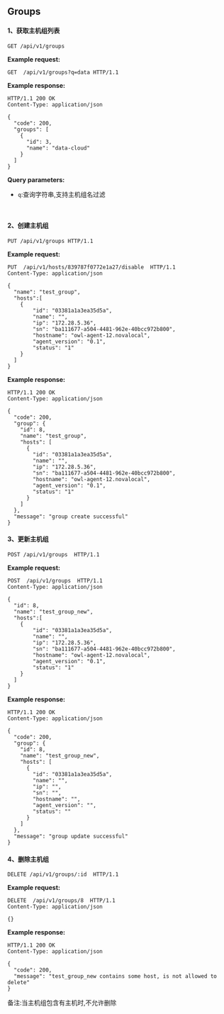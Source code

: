 ## Groups


#### 1、获取主机组列表
```
GET /api/v1/groups
```

__Example request:__
```
GET  /api/v1/groups?q=data HTTP/1.1
```

__Example response:__

```
HTTP/1.1 200 OK
Content-Type: application/json

{
  "code": 200,
  "groups": [
    {
      "id": 3,
      "name": "data-cloud"
    }
  ]
}
```

__Query parameters:__

+ `q`:查询字符串,支持主机组名过滤

<br/>


#### 2、创建主机组
```
PUT /api/v1/groups HTTP/1.1
```

__Example request:__
```
PUT  /api/v1/hosts/839787f0772e1a27/disable  HTTP/1.1
Content-Type: application/json

{
  "name": "test_group",
  "hosts":[
    {
        "id": "03381a1a3ea35d5a",
        "name": "",
        "ip": "172.28.5.36",
        "sn": "ba111677-a504-4481-962e-40bcc972b800",
        "hostname": "owl-agent-12.novalocal",
        "agent_version": "0.1",
        "status": "1"
    }
  ]
}
```

__Example response:__
```
HTTP/1.1 200 OK
Content-Type: application/json

{
  "code": 200,
  "group": {
    "id": 8,
    "name": "test_group",
    "hosts": [
      {
        "id": "03381a1a3ea35d5a",
        "name": "",
        "ip": "172.28.5.36",
        "sn": "ba111677-a504-4481-962e-40bcc972b800",
        "hostname": "owl-agent-12.novalocal",
        "agent_version": "0.1",
        "status": "1"
      }
    ]
  },
  "message": "group create successful"
}
```

#### 3、更新主机组
```
POST /api/v1/groups  HTTP/1.1
```
__Example request:__
```
POST  /api/v1/groups  HTTP/1.1
Content-Type: application/json

{
  "id": 8,
  "name": "test_group_new",
  "hosts":[
    {
        "id": "03381a1a3ea35d5a",
        "name": "",
        "ip": "172.28.5.36",
        "sn": "ba111677-a504-4481-962e-40bcc972b800",
        "hostname": "owl-agent-12.novalocal",
        "agent_version": "0.1",
        "status": "1"
    }
  ]
}
```

__Example response:__
```
HTTP/1.1 200 OK
Content-Type: application/json

{
  "code": 200,
  "group": {
    "id": 8,
    "name": "test_group_new",
    "hosts": [
      {
        "id": "03381a1a3ea35d5a",
        "name": "",
        "ip": "",
        "sn": "",
        "hostname": "",
        "agent_version": "",
        "status": ""
      }
    ]
  },
  "message": "group update successful"
}
```

#### 4、删除主机组
```
DELETE /api/v1/groups/:id  HTTP/1.1
```
__Example request:__
```
DELETE  /api/v1/groups/8  HTTP/1.1
Content-Type: application/json

{}
```

__Example response:__
```
HTTP/1.1 200 OK
Content-Type: application/json

{
  "code": 200,
  "message": "test_group_new contains some host, is not allowed to delete"
}
```

备注:当主机组包含有主机时,不允许删除
